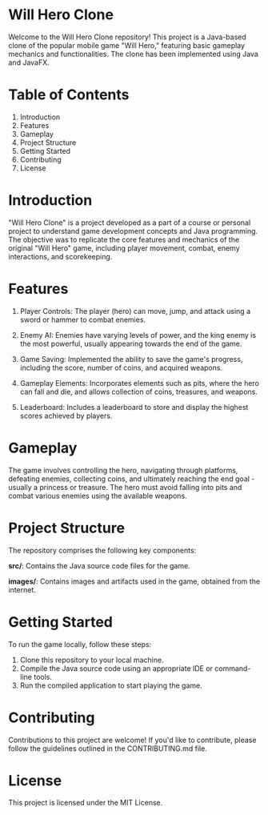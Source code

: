 # Will Hero Clone
Welcome to the Will Hero Clone repository! 
This project is a Java-based clone of the popular mobile game "Will Hero," featuring basic gameplay mechanics and functionalities. The clone has been implemented using Java and JavaFX.

# Table of Contents
1. Introduction
2. Features
3. Gameplay
4. Project Structure
5. Getting Started
6. Contributing
7. License

# Introduction
"Will Hero Clone" is a project developed as a part of a course or personal project to understand game development concepts and Java programming. The objective was to replicate the core features and mechanics of the original "Will Hero" game, including player movement, combat, enemy interactions, and scorekeeping.

# Features
1. Player Controls:
The player (hero) can move, jump, and attack using a sword or hammer to combat enemies.

2. Enemy AI:
Enemies have varying levels of power, and the king enemy is the most powerful, usually appearing towards the end of the game.

3. Game Saving:
Implemented the ability to save the game's progress, including the score, number of coins, and acquired weapons.
4. Gameplay Elements:
Incorporates elements such as pits, where the hero can fall and die, and allows collection of coins, treasures, and weapons.

5. Leaderboard:
Includes a leaderboard to store and display the highest scores achieved by players.

# Gameplay
The game involves controlling the hero, navigating through platforms, defeating enemies, collecting coins, and ultimately reaching the end goal - usually a princess or treasure. The hero must avoid falling into pits and combat various enemies using the available weapons.

# Project Structure
The repository comprises the following key components:

**src/**: Contains the Java source code files for the game.

**images/**: Contains images and artifacts used in the game, obtained from the internet.

# Getting Started
To run the game locally, follow these steps:

1. Clone this repository to your local machine.
2. Compile the Java source code using an appropriate IDE or command-line tools.
3. Run the compiled application to start playing the game.

# Contributing
Contributions to this project are welcome! If you'd like to contribute, please follow the guidelines outlined in the CONTRIBUTING.md file.

# License
This project is licensed under the MIT License.

